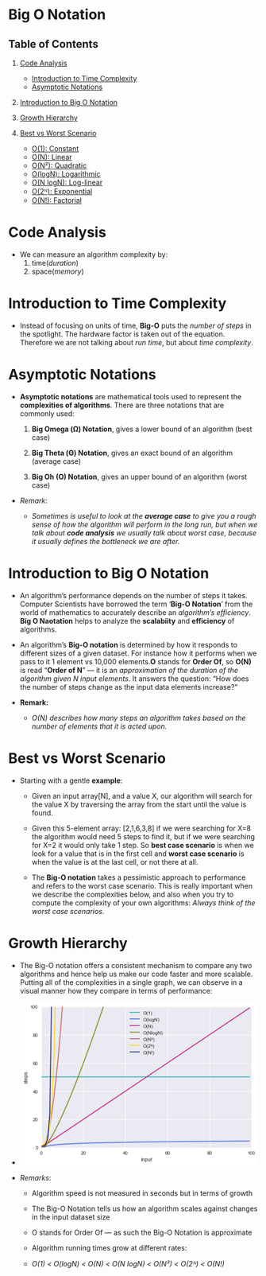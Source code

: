 # Big O Notation
## Table of Contents
1. [Code Analysis](#Code-Analysis)
    - [Introduction to Time Complexity](#Introduction-to-Time-Complexity)
    - [Asymptotic Notations](#Asymptotic-Notations)
2. [Introduction to Big O Notation](#Introduction-to-Big-O-Notation)

3. [Growth Hierarchy](#Growth-Hierarchy)

4. [Best vs Worst Scenario](#Best-vs-Worst-Scenario)
    - [O(1): Constant]()
    - [O(N): Linear]()
    - [O(N²):  Quadratic]()
    - [O(logN): Logarithmic]()
    - [O(N logN): Log-linear]()
    - [O(2ᴺ): Exponential]()
    - [O(N!): Factorial]()

# Code Analysis
* We can measure an algorithm complexity by:
    1. time(_duration_)
    2. space(_memory_)
# Introduction to Time Complexity
* Instead of focusing on units of time, __Big-O__ puts the _number of steps_ in the spotlight. The hardware factor is taken out of the equation. Therefore we are not talking about _run time_, but about _time complexity_.

# Asymptotic Notations
* __Asymptotic notations__ are mathematical tools used to represent the __complexities of algorithms__. There are three notations that are commonly used:
    1. __Big Omega (Ω) Notation__, gives a lower bound of an algorithm (best case)

    2. __Big Theta (Θ) Notation__, gives an exact bound of an algorithm (average case)

    3. __Big Oh (O) Notation__, gives an upper bound of an algorithm (worst case)

* _Remark_: 
    * _Sometimes is useful to look at the __average case__ to give you a rough sense of how the algorithm will perform in the long run, but when we talk about __code analysis__ we usually talk about worst case, because it usually defines the bottleneck we are after._

# Introduction to Big O Notation
* An algorithm’s performance depends on the number of steps it takes. Computer Scientists have borrowed the term ‘__Big-O Notation__’ from the world of mathematics to accurately describe an _algorithm’s efficiency_. __Big O Naotation__ helps to analyze the __scalabiity__ and __efficiency__ of algorithms.

* An algorithm’s __Big-O notation__ is determined by how it responds to different sizes of a given dataset. For instance how it performs when we pass to it 1 element vs 10,000 elements.__O__ stands for __Order Of__, so __O(N)__ is read “__Order of N__” — it is an _approximation of the duration of the algorithm given N input elements_. It answers the question: “How does the number of steps change as the input data elements increase?”

* __Remark:__ 
    * _O(N) describes how many steps an algorithm takes based on the number of elements that it is acted upon._

# Best vs Worst Scenario
* Starting with a gentle __example__: 
    * Given an input array[N], and a value X, our algorithm will search for the value X by traversing the array from the start until the value is found.

    * Given this 5-element array: [2,1,6,3,8] if we were searching for X=8 the algorithm would need 5 steps to find it, but if we were searching for X=2 it would only take 1 step. So __best case scenario__ is when we look for a value that is in the first cell and __worst case scenario__ is when the value is at the last cell, or not there at all.
    
    * The __Big-O notation__ takes a pessimistic approach to performance and refers to the worst case scenario. This is really important when we describe the complexities below, and also when you try to compute the complexity of your own algorithms: _Always think of the worst case scenarios_.

# Growth Hierarchy
* The Big-O notation offers a consistent mechanism to compare any two algorithms and hence help us make our code faster and more scalable. Putting all of the complexities in a single graph, we can observe in a visual manner how they compare in terms of performance:

* ![Visualiaztion](https://github.com/nyangweso-rodgers/Computer_Science_Concepts/blob/master/Images_and_Visualizations_for_Illustrations/big_o_notation.png)

* _Remarks_:
    * Algorithm speed is not measured in seconds but in terms of growth

    * The Big-O Notation tells us how an algorithm scales against changes in the input dataset size

    * O stands for Order Of — as such the Big-O Notation is approximate

    * Algorithm running times grow at different rates:

    * _O(1) < O(logN) < O(N) < O(N logN) < O(N²) < O(2ᴺ) < O(N!)_